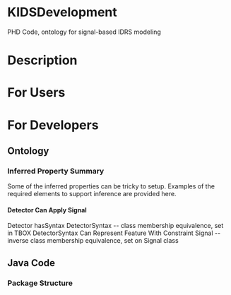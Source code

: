 KIDSDevelopment
===============

PHD Code, ontology for signal-based IDRS modeling

# Description

# For Users

# For Developers

## Ontology

### Inferred Property Summary
Some of the inferred properties can be tricky to setup.  Examples of the required elements to support inference are provided here.

#### Detector Can Apply Signal
Detector hasSyntax DetectorSyntax -- class membership equivalence, set in TBOX
DetectorSyntax Can Represent Feature With Constraint Signal -- inverse class membership equivalence, set on Signal class

## Java Code

### Package Structure
